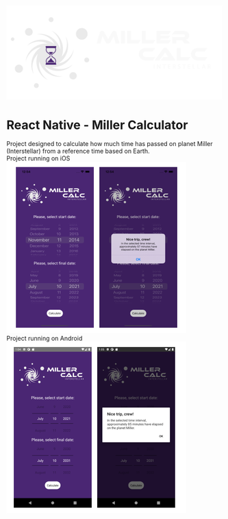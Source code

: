 ![Logo Project](https://github.com/xWeaver/MillerCalculator/blob/main/img/millerlogo.png)
# React Native - Miller Calculator
Project designed to calculate how much time has passed on planet Miller (Interstellar) from a reference time based on Earth.
<br />
Project running on iOS
![Screen01](https://github.com/xWeaver/MillerCalculator/blob/main/img/iOS.png)
<br />
Project running on Android
![Screen02](https://github.com/xWeaver/MillerCalculator/blob/main/img/Android.png)
